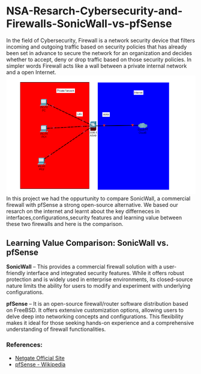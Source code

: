 # NSA-Resarch-Cybersecurity-and-Firewalls-SonicWall-vs-pfSense
In the field of Cybersecurity, Firewall is a network security device that filters incoming and outgoing traffic based on security policies that has already been set in advance to secure the network for an organization and decides whether to accept, deny or drop traffic based on those security policies. In simpler words Firewall acts like a wall between a private internal network and a open Internet.
![Firewall](./Firewall.png)
In this project we had the oppurtunity to compare SonicWall, a commercial firewall with pfSense a strong open-source alternative. We based our resarch on the internet and learnt about the key differneces in interfaces,configurations,security features and learning value between these two firewalls and here is the comparison.
## Learning Value Comparison: SonicWall vs. pfSense

**SonicWall** – This provides a commercial firewall solution with a user-friendly interface and integrated security features. While it offers robust protection and is widely used in enterprise environments, its closed-source nature limits the ability for users to modify and experiment with underlying configurations.

**pfSense** – It is an open-source firewall/router software distribution based on FreeBSD. It offers extensive customization options, allowing users to delve deep into networking concepts and configurations. This flexibility makes it ideal for those seeking hands-on experience and a comprehensive understanding of firewall functionalities.

### References:
- [Netgate Official Site](https://www.netgate.com)
- [pfSense - Wikipedia](https://en.wikipedia.org/wiki/PfSense)
